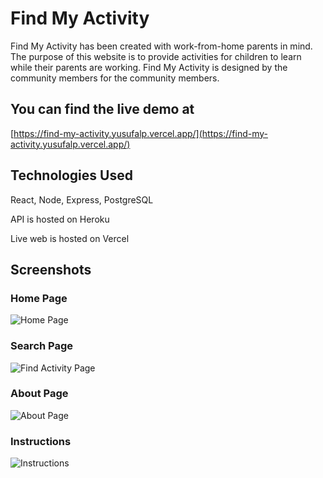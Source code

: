# Find My Activity

Find My Activity has been created with work-from-home parents in mind. The purpose of this website is to provide activities for children to learn while their parents are working. Find My Activity is designed by the community members for the community members.

## You can find the live demo at

[https://find-my-activity.yusufalp.vercel.app/](https://find-my-activity.yusufalp.vercel.app/)

## Technologies Used
React, Node, Express, PostgreSQL

API is hosted on Heroku

Live web is hosted on Vercel

## Screenshots
### Home Page
![Home Page](https://i.ibb.co/y8xnzXY/1-Home.png)

### Search Page
![Find Activity Page](https://i.ibb.co/pnwHHpN/2-Find-Activity.png)

### About Page
![About Page](https://i.ibb.co/wCPBcsC/3-About.png)

### Instructions
![Instructions](https://i.ibb.co/Jz6wVXm/4-How-is-this-website-used.png)
